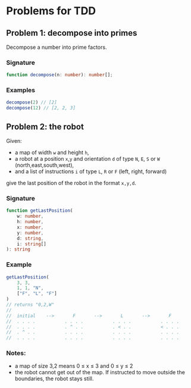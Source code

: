 # Problems for TDD

## Problem 1: decompose into primes

Decompose a number into prime factors.

### Signature

```ts
function decompose(n: number): number[];
```

### Examples

```ts
decompose(2) // [2]
decompose(12) // [2, 2, 3]
```

## Problem 2: the robot

Given:
- a map of width `w` and height `h`,
- a robot at a position `x`,`y` and orientation `d` of type `N`, `E`, `S` or `W` (north,east,south,west),
- and a list of instructions `i` of type `L`, `R` or `F` (left, right, forward)

give the last position of the robot in the format `x,y,d`.

### Signature

```ts
function getLastPosition(
    w: number, 
    h: number, 
    x: number, 
    y: number, 
    d: string,
    i: string[]
): string
```

### Example

```ts
getLastPosition(
    3, 3,
    1, 1, "N",
    ["F", "L", "F"]
)
// returns "0,2,W"
//
//  initial    -->       F       -->       L       -->       F
//  . . . .           . . . .           . . . .           . . . .
//  . . . .           . ^ . .           . < . .           < . . .
//  . ^ . .           . . . .           . . . .           . . . .
//  . . . .           . . . .           . . . .           . . . .
```

### Notes:
- a map of size 3,2 means 0 ≤ x ≤ 3 and 0 ≤ y ≤ 2
- the robot cannot get out of the map. If instructed to move outside the boundaries, the robot stays still.
